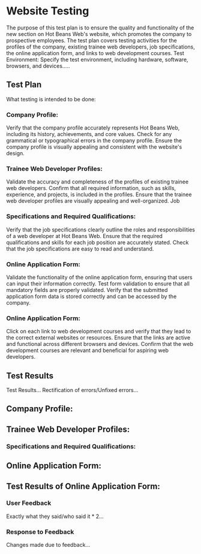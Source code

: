 # Website Testing
The purpose of this test plan is to ensure the quality and functionality of the new section on Hot Beans Web's website, which promotes the company to prospective employees.
The test plan covers testing activities for the profiles of the company, existing trainee web developers, job specifications, the online application form, and links to web development courses.
Test Environment: Specify the test environment, including hardware, software, browsers, and devices.....

## Test Plan
 What testing is intended to be done:

### Company Profile:
Verify that the company profile accurately represents Hot Beans Web, including its history, achievements, and core values.
Check for any grammatical or typographical errors in the company profile.
Ensure the company profile is visually appealing and consistent with the website's design.

### Trainee Web Developer Profiles:
Validate the accuracy and completeness of the profiles of existing trainee web developers.
Confirm that all required information, such as skills, experience, and projects, is included in the profiles.
Ensure that the trainee web developer profiles are visually appealing and well-organized.
Job 

### Specifications and Required Qualifications:

Verify that the job specifications clearly outline the roles and responsibilities of a web developer at Hot Beans Web.
Ensure that the required qualifications and skills for each job position are accurately stated.
Check that the job specifications are easy to read and understand.

### Online Application Form:
Validate the functionality of the online application form, ensuring that users can input their information correctly.
Test form validation to ensure that all mandatory fields are properly validated.
Verify that the submitted application form data is stored correctly and can be accessed by the company.

### Online Application Form:
Click on each link to web development courses and verify that they lead to the correct external websites or resources.
Ensure that the links are active and functional across different browsers and devices.
Confirm that the web development courses are relevant and beneficial for aspiring web developers.


## Test Results
Test Results...
Rectification of errors/Unfixed errors...

## Company Profile:

## Trainee Web Developer Profiles:

### Specifications and Required Qualifications:

## Online Application Form:

## Test Results of Online Application Form:


### User Feedback
Exactly what they said/who said it * 2...

### Response to Feedback
Changes made due to feedback...